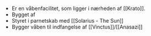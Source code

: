- Er en våbenfacilitet, som ligger i nærheden af [[Krato]].
- Bygget af 
- Styret i parnetskab med [[Solarius - The Sun]]
- Bygger våben til indfangelse af [[Vinctus]]/[[Anasazi]]